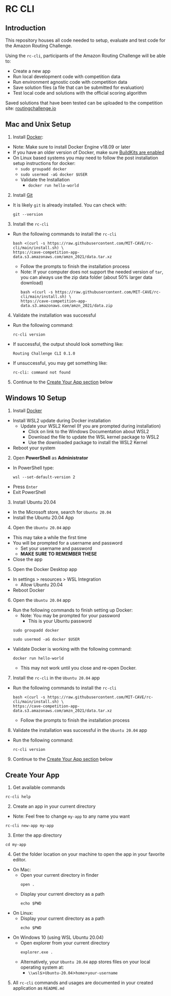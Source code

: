 # RC CLI
## Introduction
This repository houses all code needed to setup, evaluate and test code for the Amazon Routing Challenge.

Using the `rc-cli`, participants of the Amazon Routing Challenge will be able to:
- Create a new app
- Run local development code with competition data
- Run environment agnostic code with competition data
- Save solution files (a file that can be submitted for evaluation)
- Test local code and solutions with the official scoring algorithm

Saved solutions that have been tested can be uploaded to the competition site: [routingchallenge.io](https://routingchallenge.io)

## Mac and Unix Setup
1. Install [Docker](https://docs.docker.com/get-docker/):
  - Note: Make sure to install Docker Engine v18.09 or later
  - If you have an older version of Docker, make sure [BuildKits are enabled](https://docs.docker.com/develop/develop-images/build_enhancements/#to-enable-buildkit-builds)
  - On Linux based systems you may need to follow the post installation setup instructions for docker:
    - `sudo groupadd docker`
    - `sudo usermod -aG docker $USER`
    - Validate the Installation
      - `docker run hello-world`

2. Install [Git](https://git-scm.com)
  - It is likely `git` is already installed. You can check with:
    ```
    git --version
    ```

3. Install the `rc-cli`
  - Run the following commands to install the `rc-cli`
    ```
    bash <(curl -s https://raw.githubusercontent.com/MIT-CAVE/rc-cli/main/install.sh) \
    https://cave-competition-app-data.s3.amazonaws.com/amzn_2021/data.tar.xz
    ```
    - Follow the prompts to finish the installation process
    - Note: If your computer does not support the needed version of `tar`, you can always use the zip data folder (about 50% larger data download)
      ```
      bash <(curl -s https://raw.githubusercontent.com/MIT-CAVE/rc-cli/main/install.sh) \
      https://cave-competition-app-data.s3.amazonaws.com/amzn_2021/data.zip
      ```

4. Validate the installation was successful
  - Run the following command:
    ```
    rc-cli version
    ```
  - If successful, the output should look something like:
    ```
    Routing Challenge CLI 0.1.0
    ```
  - If unsuccessful, you may get something like:
    ```
    rc-cli: command not found
    ```

5. Continue to the [Create Your App section](#create-your-app) below

## Windows 10 Setup
1. Install [Docker](https://hub.docker.com/editions/community/docker-ce-desktop-windows/)
  - Install WSL2 update during Docker installation
    - Update your WSL2 Kernel (If you are prompted during installation)
      - Click on link to the Windows Documentation about WSL2
      - Download the file to update the WSL kernel package to WSL2
      - Use the downloaded package to install the WSL2 Kernel
  - Reboot your system

2. Open **PowerShell** as **Administrator**
  - In PowerShell type:
    ```
    wsl --set-default-version 2
    ```
  - Press `Enter`
  - Exit PowerShell

3. Install Ubuntu 20.04
  - In the Microsoft store, search for `Ubuntu 20.04`
  - Install the Ubuntu 20.04 App

4. Open the `Ubuntu 20.04` app
  - This may take a while the first time
  - You will be prompted for a username and password
    - Set your username and password
    - **MAKE SURE TO REMEMBER THESE**
  - Close the app

5. Open the Docker Desktop app
  - In settings > resources > WSL Integration
    - Allow Ubuntu 20.04
  - Reboot Docker

6. Open the `Ubuntu 20.04` app
  - Run the following commands to finish setting up Docker:
    - Note: You may be prompted for your password
      - This is your Ubuntu password
    ```
    sudo groupadd docker
    ```
    ```
    sudo usermod -aG docker $USER
    ```
  - Validate Docker is working with the following command:
    ```
    docker run hello-world
    ```
    - This may not work until you close and re-open Docker.

7. Install the `rc-cli` in the `Ubuntu 20.04` app
  - Run the following commands to install the `rc-cli`
    ```
    bash <(curl -s https://raw.githubusercontent.com/MIT-CAVE/rc-cli/main/install.sh) \
    https://cave-competition-app-data.s3.amazonaws.com/amzn_2021/data.tar.xz
    ```
    - Follow the prompts to finish the installation process

8. Validate the installation was successful in the `Ubuntu 20.04` app
  - Run the following command:
    ```
    rc-cli version
    ```

9. Continue to the [Create Your App section](#create-your-app) below

## Create Your App
1. Get available commands
  ```
  rc-cli help
  ```

2. Create an app in your current directory
  - Note: Feel free to change `my-app` to any name you want
  ```
  rc-cli new-app my-app
  ```

3. Enter the app directory
  ```
  cd my-app
  ```

4. Get the folder location on your machine to open the app in your favorite editor.
  - On Mac:
    - Open your current directory in finder
      ```
      open .
      ```
    - Display your current directory as a path
      ```
      echo $PWD
      ```
  - On Linux:
    - Display your current directory as a path
      ```
      echo $PWD
      ```
  - On Windows 10 (using WSL Ubuntu 20.04)
    - Open explorer from your current directory
      ```
      explorer.exe .
      ```
    - Alternatively, your `Ubuntu 20.04` app stores files on your local operating system at:
      - `\\wsl$`>`Ubuntu-20.04`>`home`>`your-username`

5. All `rc-cli` commands and usages are documented in your created application as `README.md`

